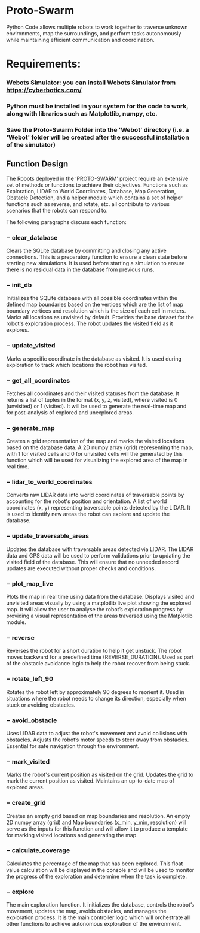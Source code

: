 # Proto-Swarm
Python Code allows multiple robots to work together to traverse unknown environments, map the surroundings, and perform tasks autonomously while maintaining efficient communication and coordination.

# Requirements:
### Webots Simulator: you can install Webots Simulator from https://cyberbotics.com/
### Python must be installed in your system for the code to work, along with libraries such as Matplotlib, numpy, etc.
### Save the Proto-Swarm Folder into the 'Webot' directory (i.e. a 'Webot' folder will be created after the successful installation of the simulator)



## Function Design
The Robots deployed in the ‘PROTO-SWARM’ project require an extensive set of methods or functions to achieve their objectives. Functions such as Exploration, LIDAR to World Coordinates, Database, Map Generation, Obstacle Detection, and a helper module which contains a set of helper functions such as reverse, and rotate, etc. all contribute to various scenarios that the robots can respond to. 

The following paragraphs discuss each function:

### − clear_database
Clears the SQLite database by committing and closing any active connections.
This is a preparatory function to ensure a clean state before starting new
simulations. It is used before starting a simulation to ensure there is no residual
data in the database from previous runs.

### − init_db
Initializes the SQLite database with all possible coordinates within the defined
map boundaries based on the vertices which are the list of map boundary vertices
and resolution which is the size of each cell in meters. Marks all locations as
unvisited by default. Provides the base dataset for the robot's exploration process.
The robot updates the visited field as it explores.
### − update_visited
Marks a specific coordinate in the database as visited. It is used during exploration
to track which locations the robot has visited.
### − get_all_coordinates
Fetches all coordinates and their visited statuses from the database. It returns a list
of tuples in the format (x, y, z, visited), where visited is 0
(unvisited) or 1 (visited). It will be used to generate the real-time map and for
post-analysis of explored and unexplored areas.
### − generate_map
Creates a grid representation of the map and marks the visited locations based on
the database data. A 2D numpy array (grid) representing the map, with 1 for
visited cells and 0 for unvisited cells will the generated by this function which
will be used for visualizing the explored area of the map in real time.
### − lidar_to_world_coordinates
Converts raw LIDAR data into world coordinates of traversable points by
accounting for the robot's position and orientation. A list of world coordinates
(x, y) representing traversable points detected by the LIDAR. It is used to
identify new areas the robot can explore and update the database.
### − update_traversable_areas
Updates the database with traversable areas detected via LIDAR. The LIDAR data
and GPS data will be used to perform validations prior to updating the visited field
of the database. This will ensure that no unneeded record updates are executed
without proper checks and conditions.
### − plot_map_live
Plots the map in real time using data from the database. Displays visited and
unvisited areas visually by using a matplotlib live plot showing the explored map.
It will allow the user to analyse the robot’s exploration progress by providing a
visual representation of the areas traversed using the Matplotlib module.
### − reverse
Reverses the robot for a short duration to help it get unstuck. The robot moves
backward for a predefined time (REVERSE_DURATION). Used as part of the
obstacle avoidance logic to help the robot recover from being stuck.
### − rotate_left_90
Rotates the robot left by approximately 90 degrees to reorient it. Used in situations
where the robot needs to change its direction, especially when stuck or avoiding
obstacles.
### − avoid_obstacle
Uses LIDAR data to adjust the robot's movement and avoid collisions with
obstacles. Adjusts the robot’s motor speeds to steer away from obstacles. Essential
for safe navigation through the environment.
### − mark_visited
Marks the robot's current position as visited on the grid. Updates the grid to mark
the current position as visited. Maintains an up-to-date map of explored areas.
### − create_grid
Creates an empty grid based on map boundaries and resolution. An empty 2D
numpy array (grid) and Map boundaries (x_min, y_min, resolution) will serve
as the inputs for this function and will allow it to produce a template for marking
visited locations and generating the map.
### − calculate_coverage
Calculates the percentage of the map that has been explored. This float value
calculation will be displayed in the console and will be used to monitor the
progress of the exploration and determine when the task is complete.
### − explore
The main exploration function. It initializes the database, controls the robot’s
movement, updates the map, avoids obstacles, and manages the exploration
process. It is the main controller logic which will orchestrate all other functions
to achieve autonomous exploration of the environment.
